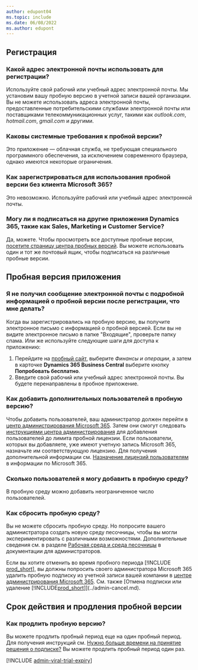 ```yaml
---
author: edupont04
ms.topic: include
ms.date: 06/08/2022
ms.author: edupont
---
```

## <a name="sign-up" />Регистрация

### <a name="which-email-address-i-should-use-to-sign-up" />Какой адрес электронной почты использовать для регистрации?

Используйте свой рабочий или учебный адрес электронной почты. Мы установим вашу пробную версию в учетной записи вашей организации. Вы не можете использовать адреса электронной почты, предоставленные потребительскими службами электронной почты или поставщиками телекоммуникационных услуг, такими как *outlook.com*, *hotmail.com*, *gmail.com* и другими.  

### <a name="what-are-the-system-requirements-for-the-trial" />Каковы системные требования к пробной версии?

Это приложение — облачная служба, не требующая специального программного обеспечения, за исключением современного браузера, однако имеются некоторые ограничения.  

### <a name="how-do-i-sign-up-for-the-trial-without-a-microsoft-365-tenant" />Как зарегистрироваться для использования пробной версии без клиента Microsoft 365?

Это невозможно. Используйте рабочий или учебный адрес электронной почты.

### <a name="can-i-sign-up-for-other-dynamics-365-apps-such-as-sales-marketing-and-customer-service" />Могу ли я подписаться на другие приложения Dynamics 365, такие как Sales, Marketing и Customer Service?

Да, можете. Чтобы просмотреть все доступные пробные версии, [посетите страницу центра пробных версий](https://dynamics.microsoft.com/dynamics-365-free-trial). Вы можете использовать один и тот же почтовый ящик, чтобы подписаться на различные пробные версии.<!-- However, it is not possible to have multiple apps on the same trial site. Each trial will be on a different org and URL. The trial data won’t be shared across apps.-->

## <a name="trial-app" />Пробная версия приложения

### <a name="i-didnt-receive-the-trial-details-email-after-signing-up-what-should-i-do" />Я не получил сообщение электронной почты с подробной информацией о пробной версии после регистрации, что мне делать?

Когда вы зарегистрировались на пробную версию, вы получите электронное письмо с информацией о пробной версией. Если вы не видите электронное письмо в папке "Входящие", проверьте папку спама. Или же используйте следующие шаги для доступа к приложению:

1. Перейдите на [пробный сайт](https://go.microsoft.com/fwlink/?linkid=847861), выберите *Финансы и операции*, а затем в карточке **Dynamics 365 Business Central** выберите кнопку **Попробовать бесплатно**.  
2. Введите свой рабочий или учебный адрес электронной почты. Вы будете перенаправлены в пробное приложение.  

### <a name="how-do-i-add-more-users-to-a-trial" />Как добавить дополнительных пользователей в пробную версию?

Чтобы добавить пользователей, ваш администратор должен перейти в [центр администрирования Microsoft 365](https://admin.microsoft.com). Затем они смогут следовать [инструкциями центра администрирования](/microsoft-365/admin/add-users/add-users) для добавления пользователей до лимита пробной лицензии. Если пользователи, которых вы добавляете, уже имеют учетную запись Microsoft 365, назначьте им соответствующую лицензию. Для получения дополнительной информации см. [Назначение лицензий пользователям](/microsoft-365/admin/manage/assign-licenses-to-users) в информации по Microsoft 365.

### <a name="how-many-users-can-i-add-to-my-trial-environment" />Сколько пользователей я могу добавить в пробную среду?

В пробную среду можно добавить неограниченное число пользователей.

### <a name="how-do-i-reset-the-trial-environment" />Как сбросить пробную среду?

Вы не можете сбросить пробную среду. Но попросите вашего администратора создать новую среду песочницы, чтобы вы могли экспериментировать с различными возможностями. Дополнительные сведения см. в разделе [Рабочая среда и среда песочницы](/dynamics365/business-central/dev-itpro/administration/environment-types) в документации для администраторов.  

Если вы хотите отменить во время пробного периода [!INCLUDE [prod_short](prod_short.md)], вы должны попросить своего администратора Microsoft 365 удалить пробную подписку из учетной записи вашей компании в [центре администрирования Microsoft 365](https://admin.microsoft.com/). См. также [Отмена подписки или удаление [!INCLUDE[prod_short](prod_short.md)]](../admin-cancel.md).  

## <a name="trial-expiration-and-extension" />Срок действия и продления пробной версии

### <a name="how-do-i-extend-the-trial" />Как продлить пробную версию?

Вы можете продлить пробный период еще на один пробный период. Для получения инструкций см. [Нужно больше времени на принятие решения о подписке?](../admin-extend-trial.md) Вы можете продлить пробный период один раз.

[!INCLUDE [admin-viral-trial-expiry](admin-viral-trial-expiry.md)]

